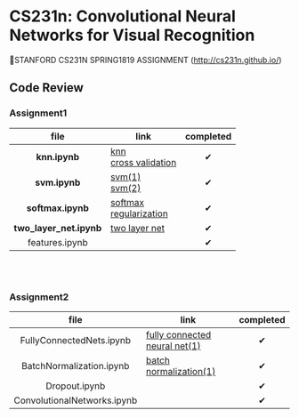 # CS231n: Convolutional Neural Networks for Visual Recognition
📌STANFORD CS231N SPRING1819 ASSIGNMENT 
(http://cs231n.github.io/)
## Code Review
### Assignment1
file | link | completed 
:---:|---|:---:|
**knn.ipynb** | [knn](https://blog.naver.com/standonstage/221822954186)<br>[cross validation](https://blog.naver.com/standonstage/221824567966) | ✔ |
**svm.ipynb** | [svm(1)](https://blog.naver.com/standonstage/221825818176)<br>[svm(2)](https://blog.naver.com/standonstage/221826177943) | ✔ |
**softmax.ipynb** | [softmax](https://blog.naver.com/standonstage/221826177943)<br>[regularization](https://blog.naver.com/standonstage/221829259576)| ✔ |
**two_layer_net.ipynb** |[two layer net](https://blog.naver.com/standonstage/221829219049)| ✔ |
features.ipynb | | ✔ |

<br><br>
### Assignment2
file | link | completed
:---:|---|:---:|
FullyConnectedNets.ipynb |[fully connected neural net(1)](https://blog.naver.com/standonstage/221835305697)| ✔ |
BatchNormalization.ipynb |[batch normalization(1)](https://blog.naver.com/standonstage/221839408929) | ✔ |
Dropout.ipynb | | ✔ |
ConvolutionalNetworks.ipynb | | ✔ |

